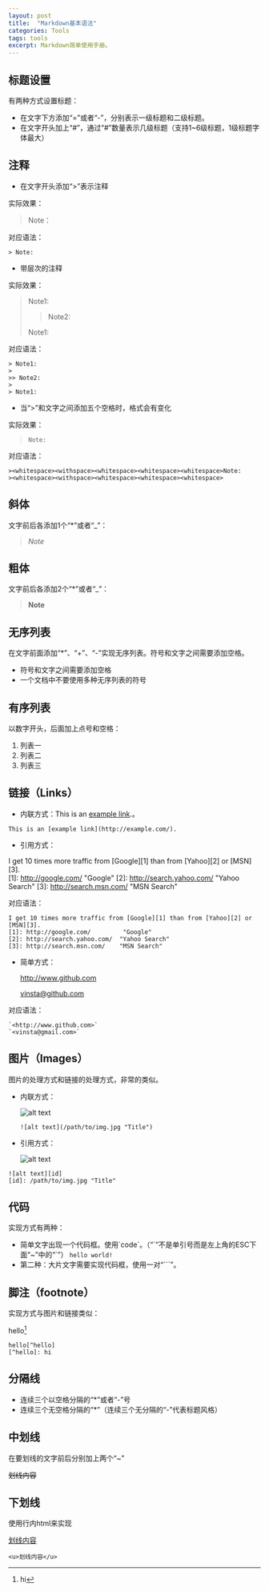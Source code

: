 ```yaml
---
layout: post
title:  "Markdown基本语法"
categories: Tools
tags: tools
excerpt: Markdown简单使用手册。
---
```


标题设置
-
有两种方式设置标题：
-  在文字下方添加“=”或者“-”，分别表示一级标题和二级标题。
-  在文字开头加上“#”，通过“#”数量表示几级标题（支持1~6级标题，1级标题字体最大）

注释
-
-  在文字开头添加“>”表示注释

实际效果：
> Note：

对应语法：
```
> Note:
```

-  带层次的注释

实际效果：
> Note1:
> 
>> Note2:
> 
> Note1:

对应语法：
```
> Note1:
> 
>> Note2:
> 
> Note1:
```

-  当“>”和文字之间添加五个空格时，格式会有变化

实际效果：
>     Note:
>     
          
对应语法：
```
><whitespace><withspace><whitespace><whitespace><whitespace>Note:
><whitespace><withspace><whitespace><whitespace><whitespace>
```

斜体
-
文字前后各添加1个“*”或者“_”：
> *Note*

粗体
-
文字前后各添加2个“*”或者“_”：
> **Note**

无序列表
-
在文字前面添加“*”、“+”、“-”实现无序列表。符号和文字之间需要添加空格。
-  符号和文字之间需要添加空格
-  一个文档中不要使用多种无序列表的符号

有序列表
-
以数字开头，后面加上点号和空格：
1. 列表一
2. 列表二
3. 列表三

链接（Links）
-
- 内联方式：This is an [example link](http://example.com/).。
```
This is an [example link](http://example.com/).
```

- 引用方式：

I get 10 times more traffic from [Google][1] than from [Yahoo][2] or [MSN][3].  
[1]: http://google.com/        	"Google" 
[2]: http://search.yahoo.com/  "Yahoo Search" 
[3]: http://search.msn.com/    "MSN Search"
  
对应语法：
```
I get 10 times more traffic from [Google][1] than from [Yahoo][2] or [MSN][3].  
[1]: http://google.com/        	"Google" 
[2]: http://search.yahoo.com/  "Yahoo Search" 
[3]: http://search.msn.com/    "MSN Search"
```
- 简单方式：

	<http://www.github.com>

	<vinsta@github.com>

对应语法：

	`<http://www.github.com>`
	`<vinsta@gmail.com>`

图片（Images）
-
图片的处理方式和链接的处理方式，非常的类似。
- 内联方式：

  ![alt text](/path/to/img.jpg "Title")
  
  `![alt text](/path/to/img.jpg "Title")`
- 引用方式：

  ![alt text][id]
  
  [id]: /path/to/img.jpg "Title"
```
![alt text][id] 
[id]: /path/to/img.jpg "Title"
```

代码
-
实现方式有两种：
- 简单文字出现一个代码框。使用\`code\`。（“\`”不是单引号而是左上角的ESC下面“~”中的“\`”）
`hello world!`
- 第二种：大片文字需要实现代码框，使用一对“```”。

脚注（footnote）
-
实现方式与图片和链接类似：

  hello[^hello]
  [^hello]: hi
```
hello[^hello]
[^hello]: hi
```

分隔线
-
- 连续三个以空格分隔的“*”或者“-”号
- 连续三个无空格分隔的“*”（连续三个无分隔的“-”代表标题风格）

中划线
-
在要划线的文字前后分别加上两个“~”

~~划线内容~~

下划线
-
使用行内html来实现

<u>划线内容</u>

`<u>划线内容</u>`
